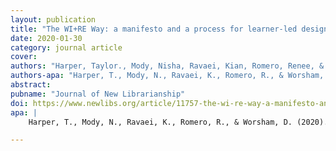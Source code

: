 ```yaml
---
layout: publication
title: "The WI+RE Way: a manifesto and a process for learner-led design."
date: 2020-01-30
category: journal article
cover: 
authors: "Harper, Taylor., Mody, Nisha, Ravaei, Kian, Romero, Renee, & Worsham, Doug"
authors-apa: "Harper, T., Mody, N., Ravaei, K., Romero, R., & Worsham, D."
abstract:    
pubname: "Journal of New Librarianship"
doi: https://www.newlibs.org/article/11757-the-wi-re-way-a-manifesto-and-a-process-for-learner-led-design
apa: |
    Harper, T., Mody, N., Ravaei, K., Romero, R., & Worsham, D. (2020). The WI+RE Way: A manifesto and a process for learner-led design. Journal of New Librarianship, 5(1). https://www.newlibs.org/article/11757-the-wi-re-way-a-manifesto-and-a-process-for-learner-led-design

---
```


